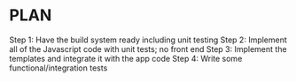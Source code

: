 PLAN
=============
Step 1: Have the build system ready including unit testing
Step 2: Implement all of the Javascript code with unit tests; no front end
Step 3: Implement the templates and integrate it with the app code
Step 4: Write some functional/integration tests
